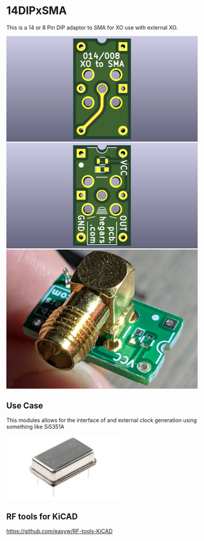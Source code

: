 # 14DIPxSMA
 This is a 14 or 8 Pin DIP adaptor to SMA for XO use with external XO.

![main](images/main.png)
![top](images/top.png)
![real](images/real.png)

## Use Case
This modules allows for the interface of and external clock generation using something like Si5351A

![clock](images/clock.jpg)

## RF tools for KiCAD
https://github.com/easyw/RF-tools-KiCAD
